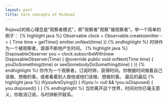 ```yaml
---
layout: post
title: Core concepts of RxJava2
---
```

Rxjava2的核心理念是“观察者模式"，即"观察者"观察"被观察者"。举一个简单的例子：
{% highlight java %}
Observable<Time> clock =
        Observable.create(emitter -> {
            Time time = getTime()
            emitter.onNext(time)
})
{% endhighlight %}
时钟作为一个被观察者，源源不断地产生时间。
{% highlight java %}
DisposableObserver<Time> you =
        clock.subscribeWith(new
                DisposableObserver(Time) {
                    @override
                    public void onNext(Time time) {
                        youDoSomething(time) or
                        seeSomebodyDoSomething(time)
                    }
})
{% endhighlight %}
你作为一个观察者，订阅时钟，获得时间。你根据时间做着自己该做、想做的事，或者看着别人做他或他们该做、想做的事。
最后的最后
{% highlight java %}
if(youAreDying()) {
    if(you != null && !you.isDisposed) {
        you.disposed()
    }
}
{% endhighlight %}
当你离开这个世界，时间对你已毫无意义，你取消订阅，与时钟断开联系。
